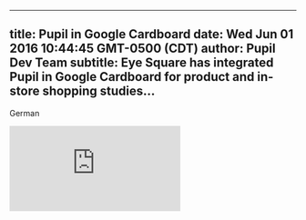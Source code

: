 ---
 title: Pupil in Google Cardboard
 date: Wed Jun 01 2016 10:44:45 GMT-0500 (CDT)
 author: Pupil Dev Team
 subtitle: Eye Square has integrated Pupil in Google Cardboard for product and in-store shopping studies...  
 ---

German 

<div class="Feature-video-container-16by9">
	<iframe class="Feature-video" src="https://player.vimeo.com/video/168907965?title=0&byline=0&portrait=0" frameborder="0" allowfullscreen></iframe>
</div>